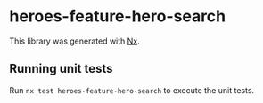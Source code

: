 # heroes-feature-hero-search

This library was generated with [Nx](https://nx.dev).

## Running unit tests

Run `nx test heroes-feature-hero-search` to execute the unit tests.
